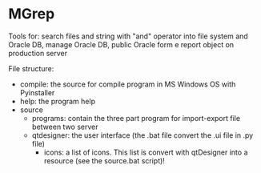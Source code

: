 # MGrep
Tools for: search files and string with "and" operator into file system and Oracle DB, manage Oracle DB, public Oracle form e report object on production server

File structure:
- compile: the source for compile program in MS Windows OS with Pyinstaller
- help: the program help
- source
	- programs: contain the three part program for import-export file between two server
	- qtdesigner: the user interface (the .bat file convert the .ui file in .py file)
		- icons: a list of icons. This list is convert with qtDesigner into a resource (see the source.bat script)!		
		
